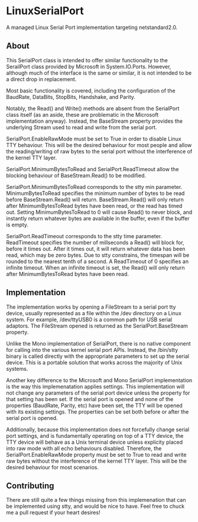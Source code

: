 # LinuxSerialPort
A managed Linux Serial Port implementation targeting netstandard2.0.

## About

This SerialPort class is intended to offer similar functionality to the SerailPort class provided by Microsoft in System.IO.Ports. However, although much of the interface is the same or similar, it is not intended to be a direct drop in replacement.

Most basic functionality is covered, including the configuration of the BaudRate, DataBits, StopBits, Handshake, and Parity.

Notably, the Read() and Write() methods are absent from the SerialPort class itself (as an aside, these are problematic in the Microsoft implementation anyway). Instead, the BaseStream property provides the underlying Stream used to read and write from the serial port.

SerialPort.EnableRawMode must be set to True in order to disable Linux TTY behaviour. This will be the desired behaviour for most people and allow the reading/writing of raw bytes to the serial port without the interference of the kernel TTY layer.

SerialPort.MinimumBytesToRead and SerialPort.ReadTimeout allow the blocking behaviour of BaseStream.Read() to be modified.

SerialPort.MinimumBytesToRead corresponds to the stty min parameter. MinimumBytesToRead specifies the minimum number of bytes to be read before BaseStream.Read() will return. BaseStream.Read() will only return after MinimumBytesToRead bytes have been read, or the read has timed out. Setting MinimumBytesToRead to 0 will cause Read() to never block, and instantly return whatever bytes are available in the buffer, even if the buffer is empty.

SerialPort.ReadTimeout corresponds to the stty time parameter. ReadTimeout specifies the number of millseconds a Read() will block for, before it times out. After it times out, it will return whatever data has been read, which may be zero bytes. Due to stty constrains, the timespan will be rounded to the nearest tenth of a second. A ReadTimeout of 0 specifies an infinite timeout. When an infinite timeout is set, the Read() will only return after MinimumBytesToRead bytes have been read.

## Implementation

The implementation works by opening a FileStream to a serial port tty device, usually represented as a file within the /dev directory on a Linux system. For example, /dev/ttyUSB0 is a common path for USB serial adaptors. The FileStream opened is returned as the SerialPort.BaseStream property.

Unlike the Mono implementation of SerialPort, there is no native component for calling into the various kernel serial port APIs. Instead, the /bin/stty binary is called directly with the appropriate parameters to set up the serial device. This is a portable solution that works across the majority of Unix systems.

Another key difference to the Microsoft and Mono SerialPort implementation is the way this implemenatation applies settings. This implementation will not change any parameters of the serial port device unless the property for that setting has been set. If the serial port is opened and none of the properties (BaudRate, Parity, etc) have been set, the TTY will be opened with its existing settings. The properties can be set both before or after the serial port is opened.

Additionally, because this implementation does not forcefully change serial port settings, and is fundamentally operating on top of a TTY device, the TTY device will behave as a Unix terminal device unless explicity placed into raw mode with all echo behaviours disabled. Therefore, the SerialPort.EnableRawMode property must be set to True to read and write raw bytes without the interference of the kernel TTY layer. This will be the desired behaviour for most scenarios.

## Contributing

There are still quite a few things missing from this implemenation that can be implemented using stty, and would be nice to have. Feel free to chuck me a pull request if your heart desires!
